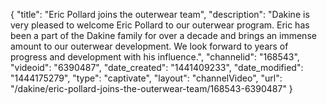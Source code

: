 {
    "title": "Eric Pollard joins the outerwear team",
    "description": "Dakine is very pleased to welcome Eric Pollard to our outerwear program. Eric has been a part of the Dakine family for over a decade and brings an immense amount to our outerwear development. We look forward to years of progress and development with his influence.",
    "channelid": "168543",
    "videoid": "6390487",
    "date_created": "1441409233",
    "date_modified": "1444175279",
    "type": "captivate",
    "layout": "channelVideo",
    "url": "\/dakine\/eric-pollard-joins-the-outerwear-team\/168543-6390487"
}